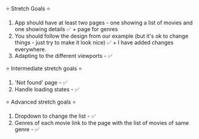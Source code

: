 ⭐️ Stretch Goals ⭐️

1. App should have at least two pages - one showing a list of movies and one showing details ✅ + page for genres
2. You should follow the design from our example (but it's ok to change things - just try to make it look nice)  ✅ + I have added changes everywhere.
3. Adapting to the different viewports - ✅

⭐️ Intermediate stretch goals ⭐️

1. 'Not found' page - ✅
2. Handle loading states - ✅

⭐️ Advanced stretch goals ⭐️

1. Dropdown to change the list - ✅
2. Genres of each movie link to the page with the list of movies of same genre - ✅